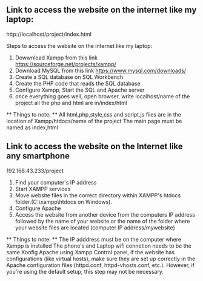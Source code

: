 ## Link to access the website on the internet like my laptop:
http://localhost/project/index.html

Steps to access the website on the internet like my laptop:
1) Dowwnload Xampp from this link https://sourceforge.net/projects/xampp/
2) Download MySQL from this link https://www.mysql.com/downloads/
3) Create a SQL database on SQL Workbench
4) Create the PHP code that reads the SQL database
5) Configure Xampp, Start the SQL and Apache server
6) once everything goes well, open browser, write localhost/name of the project all the php and html are in/index/html

** Things to note: **
All html,php,style,css and script.js fiies are in the location of Xampp/htdocs/name of the project 
The main page must be named as index,html

## Link to access the website on the Internet like any smartphone 
192.168.43.233/project

1) Find your computer's IP address
2) Start XAMPP services
3) Move website files in the correct directory within XAMPP's htdocs folder.(C:\xampp\htdocs on Windows).
4) Configure Apache
5) Access the website from another device from the computers IP address followed by the name of your website or the name of the folder where your website files are located (computer IP address/mywebsite)


** Things to note: **
The IP adddress must be on the computer where Xampp is installed 
The phone's and Laptop wifi connetion needs to be the same
Xonfig Apache using Xampp Control panel, if the website has configurations (like virtual hosts), make sure they are set up correctly in the Apache configuration files (httpd.conf, httpd-vhosts.conf, etc.).
However, if you're using the default setup, this step may not be necessary.



